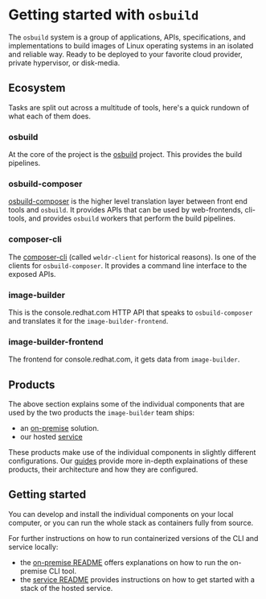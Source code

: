 # Getting started with `osbuild`

The `osbuild` system is a group of applications, APIs, specifications, and
implementations to build images of Linux operating systems in an isolated
and reliable way. Ready to be deployed to your favorite cloud provider,
private hypervisor, or disk-media.

## Ecosystem

Tasks are split out across a multitude of tools, here's a quick rundown
of what each of them does.

### osbuild

At the core of the project is the [osbuild](https://github.com/osbuild/osbuild)
project. This provides the build pipelines.

### osbuild-composer

[osbuild-composer](https://github.com/osbuild/osbuild-composer) is the higher
level translation layer between front end tools and `osbuild`. It provides APIs
that can be used by web-frontends, cli-tools, and provides `osbuild` workers
that perform the build pipelines.

### composer-cli

The [composer-cli](https://github.com/osbuild/weldr-client) (called
`weldr-client` for historical reasons). Is one of the clients for
`osbuild-composer`. It provides a command line interface to the exposed APIs.

### image-builder

This is the console.redhat.com HTTP API that speaks to `osbuild-composer` and
translates it for the `image-builder-frontend`.

### image-builder-frontend

The frontend for console.redhat.com, it gets data from `image-builder`.

## Products

The above section explains some of the individual components that are used by
the two products the `image-builder` team ships:
  - an [on-premise](https://www.osbuild.org/guides/image-builder-on-premises/image-builder-on-premises.html) solution.
  - our hosted [service](https://www.osbuild.org/guides/image-builder-service/architecture.html)

These products make use of the individual components in slightly different configurations. Our [guides](https://www.osbuild.org/guides)
provide more in-depth explainations of these products, their architecture and how they are configured.

## Getting started

You can develop and install the individual components on your local computer, or you can run the
whole stack as containers fully from source.

For further instructions on how to run containerized versions of the CLI and service locally:
- the [on-premise README](./on-prem/README.md) offers explanations on how to run the on-premise CLI tool.
- the [service README](./service/README.md) provides instructions on how to get started with a stack of the hosted service.
